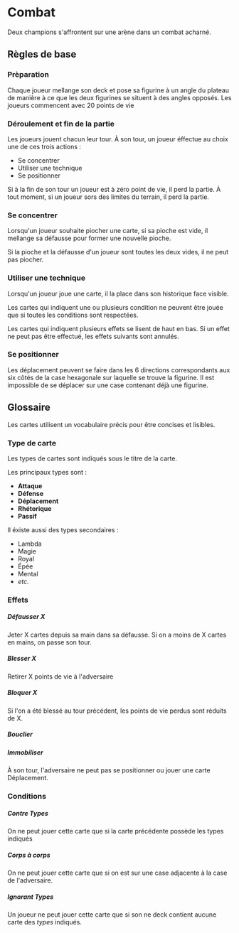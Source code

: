 # Combat

Deux champions s'affrontent sur une arène dans un combat acharné.

## Règles de base

### Prèparation

Chaque joueur mellange son deck et pose sa figurine à un angle du plateau de manière à ce que les deux figurines se situent à des angles opposés. Les joueurs commencent avec 20 points de vie

    
### Déroulement et fin de la partie

Les joueurs jouent chacun leur tour. À son tour, un joueur éffectue au choix une de ces trois actions :

* Se concentrer
* Utiliser une technique
* Se positionner

Si à la fin de son tour un joueur est à zéro point de vie, il perd la partie. À tout moment, si un joueur sors des limites du terrain, il perd la partie.

### Se concentrer

Lorsqu'un joueur souhaite piocher une carte, si sa pioche est vide, il mellange sa défausse pour former une nouvelle pioche. 

Si la pioche et la défausse d'un joueur sont toutes les deux vides, il ne peut pas piocher.

### Utiliser une technique

Lorsqu'un joueur joue une carte, il la place dans son historique face visible.

Les cartes qui indiquent une ou plusieurs condition ne peuvent être jouée que si toutes les conditions sont respectées.

Les cartes qui indiquent plusieurs effets se lisent de haut en bas. Si un effet ne peut pas être effectué, les effets suivants sont annulés.

### Se positionner

Les déplacement peuvent se faire dans les 6 directions correspondants aux six côtés de la case hexagonale sur laquelle se trouve la figurine. Il est impossible de se déplacer sur une case contenant déjà une figurine.

## Glossaire

Les cartes utilisent un vocabulaire précis pour être concises et lisibles.

### Type de carte
Les types de cartes sont indiqués sous le titre de la carte.

Les principaux types sont :
* **Attaque**
* **Défense**
* **Déplacement**
* **Rhétorique**
* **Passif**

Il éxiste aussi des types secondaires :
* Lambda
* Magie
* Royal
* Épée
* Mental
* *etc.*

### Effets

##### Défausser X
Jeter X cartes depuis sa main dans sa défausse. Si on a moins de X cartes en mains, on passe son tour.

##### Blesser X
Retirer X points de vie à l'adversaire

##### Bloquer X
Si l'on a été blessé au tour précédent, les points de vie perdus sont réduits de X.

##### Bouclier
##### Immobiliser
À son tour, l'adversaire ne peut pas se positionner ou jouer une carte Déplacement.
### Conditions

##### Contre *Types*
On ne peut jouer cette carte que si la carte précédente possède les types indiqués

##### Corps à corps
On ne peut jouer cette carte que si on est sur une case adjacente à la case de l'adversaire.

##### Ignorant *Types*
Un joueur ne peut jouer cette carte que si son ne deck contient aucune carte des *types* indiqués.















